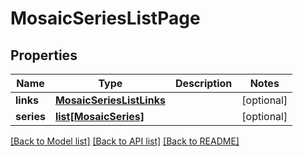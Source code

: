 # MosaicSeriesListPage

## Properties
Name | Type | Description | Notes
------------ | ------------- | ------------- | -------------
**links** | [**MosaicSeriesListLinks**](MosaicSeriesListLinks.md) |  | [optional] 
**series** | [**list[MosaicSeries]**](MosaicSeries.md) |  | [optional] 

[[Back to Model list]](../README.md#documentation-for-models) [[Back to API list]](../README.md#documentation-for-api-endpoints) [[Back to README]](../README.md)


